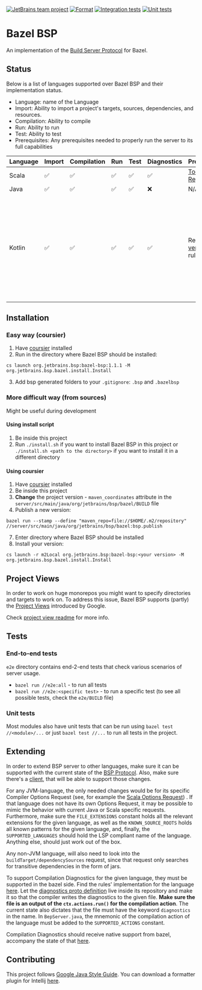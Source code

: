 [![JetBrains team project](http://jb.gg/badges/team.svg)](https://confluence.jetbrains.com/display/ALL/JetBrains+on+GitHub)
[![Format](https://github.com/JetBrains/bazel-bsp/actions/workflows/format.yml/badge.svg)](https://github.com/JetBrains/bazel-bsp/actions/workflows/format.yml)
[![Integration tests](https://github.com/JetBrains/bazel-bsp/actions/workflows/integration-tests.yml/badge.svg)](https://github.com/JetBrains/bazel-bsp/actions/workflows/integration-tests.yml)
[![Unit tests](https://github.com/JetBrains/bazel-bsp/actions/workflows/unit-tests.yml/badge.svg)](https://github.com/JetBrains/bazel-bsp/actions/workflows/unit-tests.yml)

# Bazel BSP

An implementation of the [Build Server Protocol](https://github.com/build-server-protocol/build-server-protocol) for
Bazel.

## Status

Below is a list of languages supported over Bazel BSP and their implementation status.

- Language: name of the Language
- Import: Ability to import a project's targets, sources, dependencies, and resources.
- Compilation: Ability to compile
- Run: Ability to run
- Test: Ability to test
- Prerequisites: Any prerequisites needed to properly run the server to its full capabilities

| Language | Import | Compilation | Run | Test | Diagnostics | Prerequisites | Notes | 
| - | - | - | - | - | - | - | - |
| Scala | ✅ | ✅ | ✅ | ✅ | ✅ | [Toolchain Registration](docs/usage/scala.md) | N/A | 
| Java | ✅ | ✅ | ✅ | ✅ | ❌ | N/A | N/A | 
| Kotlin | ✅ | ✅ | ✅ | ✅ | ✅ | Requires [this version](https://github.com/agluszak/rules_kotlin/tree/diagnostics-updated) of rules_kotlin | KotlinJS support is minimal and not advised without further setting changes. Java source files in a kotlin rule will not possess diagnostics. |

## Installation

### Easy way (coursier)

1. Have [coursier](https://get-coursier.io/docs/cli-installation) installed
2. Run in the directory where Bazel BSP should be installed:

```
cs launch org.jetbrains.bsp:bazel-bsp:1.1.1 -M org.jetbrains.bsp.bazel.install.Install
```

3. Add bsp generated folders to your `.gitignore`: `.bsp` and `.bazelbsp`

### More difficult way (from sources)

Might be useful during development

#### Using install script

1. Be inside this project
2. Run `./install.sh` if you want to install Bazel BSP in this project or `./install.sh <path to the directory>` if you
   want to install it in a different directory

#### Using coursier

1. Have [coursier](https://get-coursier.io/docs/cli-installation) installed
2. Be inside this project
3. **Change** the project version - `maven_coordinates` attribute in
   the `server/src/main/java/org/jetbrains/bsp/bazel/BUILD` file
4. Publish a new version:

```
bazel run --stamp --define "maven_repo=file://$HOME/.m2/repository" //server/src/main/java/org/jetbrains/bsp/bazel:bsp.publish
```

7. Enter directory where Bazel BSP should be installed
8. Install your version:

```
cs launch -r m2Local org.jetbrains.bsp:bazel-bsp:<your version> -M org.jetbrains.bsp.bazel.install.Install
```

## Project Views

In order to work on huge monorepos you might want to specify directories and targets to work on. To address this issue,
Bazel BSP supports (partly) the [Project Views](https://ij.bazel.build/docs/project-views.html) introduced by Google.

Check [project view readme](projectview/README.md) for more info.

## Tests

### End-to-end tests

`e2e` directory contains end-2-end tests that check various scenarios of server usage.

- `bazel run //e2e:all` - to run all tests
- `bazel run //e2e:<specific test>` - to run a specific test (to see all possible tests, check the `e2e/BUILD` file)

### Unit tests

Most modules also have unit tests that can be run using `bazel test //<module>/...` or just `bazel test //...` to run
all tests in the project.

## Extending

In order to extend BSP server to other languages, make sure it can be supported with the current state of
the  [BSP Protocol](https://github.com/build-server-protocol/build-server-protocol/tree/master/docs). Also, make sure
there's a [client](https://build-server-protocol.github.io/docs/implementations.html#build-clients), that will be able
to support those changes.

For any JVM-language, the only needed changes would be for its specific Compiler Options Request (see, for example
the [Scala Options Request](https://github.com/build-server-protocol/build-server-protocol/blob/master/docs/extensions/scala.md#scalac-options-request))
. If that language does not have its own Options Request, it may be possible to mimic the behavior with current Java or
Scala specific requests. Furthermore, make sure the `FILE_EXTENSIONS` constant holds all the relevant extensions for the
given language, as well as the `KNOWN_SOURCE_ROOTS` holds all known patterns for the given language, and, finally,
the `SUPPORTED_LANGUAGES` should hold the LSP compliant name of the language. Anything else, should just work out of the
box.

Any non-JVM language, will also need to look into the `buildTarget/dependencySources` request, since that request only
searches for transitive dependencies in the form of jars.

To support Compilation Diagnostics for the given language, they must be supported in the bazel side. Find the rules'
implementation for the language [here](https://github.com/bazelbuild/). Let
the [diagnostics proto definition](https://github.com/bazelbuild/rules_scala/blob/master/src/protobuf/io/bazel/rules_scala/diagnostics.proto)
live inside its repository and make it so that the compiler writes the diagnostics to the given file. **Make sure the
file is an output of the `ctx.actions.run()` for the compilation action**. The current state also dictates that the file
must have the keyword `diagnostics` in the name. In `BepServer.java`, the mnemonic of the compilation action of the
language must be added to the `SUPPORTED_ACTIONS` constant.

Compilation Diagnostics should receive native support from bazel, accompany the state of
that [here](https://github.com/bazelbuild/bazel/pull/11766).

## Contributing

This project follows [Google Java Style Guide](https://google.github.io/styleguide/javaguide.html). You can download a
formatter plugin for Intellij [here](https://plugins.jetbrains.com/plugin/8527-google-java-format).
